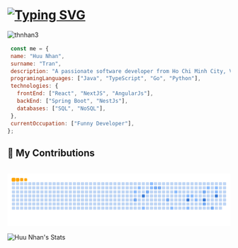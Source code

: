 <h1><a href="https://git.io/typing-svg"><img src="https://readme-typing-svg.herokuapp.com?font=JetBrains+Mono&weight=500&size=28&pause=900&color=03AED2&random=false&width=435&lines=Welcome+to+Nhan's+GitHub" alt="Typing SVG" /></a></h1>
<div align="center>
  <img src="https://i.pinimg.com/originals/3a/e7/52/3ae7525b898c8a82210799255f72ec61.gif" width="240" height="240" alt="pepe gif" />
  
  
  <p align="left"> <img src="https://komarev.com/ghpvc/?username=thnhan3&label=Profile%20views&color=0e75b6&style=flat" alt="thnhan3"/> </p>
</div>
 
 ```js
  const me = {
  name: "Huu Nhan",
  surname: "Tran",
  description: "A passionate software developer from Ho Chi Minh City, Vietnam",
  programingLanguages: ["Java", "TypeScript", "Go", "Python"],
  technologies: {
    frontEnd: ["React", "NextJS", "AngularJs"],
    backEnd: ["Spring Boot", "NestJs"],
    databases: ["SQL", "NoSQL"],
  },
  currentOccupation: ["Funny Developer"],
};
```

<div>
  <h2>🐍 My Contributions </h2>
  <br>
  <img alt="snake eating my contributions" src="https://github.com/thnhan3/thnhan3/blob/output/github-contribution-grid-snake.gif" />
  <br/>
</div>

![Huu Nhan's Stats](https://github-readme-stats.vercel.app/api/top-langs?username=thnhan3&show_icons=true&locale=en&&show_icons=true&theme=synthwave)
